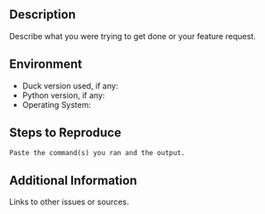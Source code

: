 ## Description

Describe what you were trying to get done or your feature request.

## Environment

* Duck version used, if any:
* Python version, if any:
* Operating System:

## Steps to Reproduce

```
Paste the command(s) you ran and the output.
```

## Additional Information

Links to other issues or sources.

